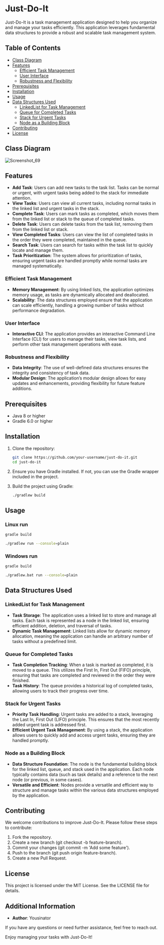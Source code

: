 # Just-Do-It

Just-Do-It is a task management application designed to help you organize and manage your tasks efficiently. This application leverages fundamental data structures to provide a robust and scalable task management system.

## Table of Contents
- [Class Diagram](#class-diagram)
- [Features](#features)
  - [Efficient Task Management](#efficient-task-management)
  - [User Interface](#user-interface)
  - [Robustness and Flexibility](#robustness-and-flexibility)
- [Prerequisites](#prerequisites)
- [Installation](#installation)
- [Usage](#usage)
- [Data Structures Used](#data-structures-used)
  - [LinkedList for Task Management](#linkedlist-for-task-management)
  - [Queue for Completed Tasks](#queue-for-completed-tasks)
  - [Stack for Urgent Tasks](#stack-for-urgent-tasks)
  - [Node as a Building Block](#node-as-a-building-block)
- [Contributing](#contributing)
- [License](#license)

## Class Diagram

![Screenshot_69](https://github.com/Yousinator/Just-Do-It/assets/113384687/67f5289b-4e54-41ee-b0e3-7645acb3f4b5)


## Features

- **Add Task**: Users can add new tasks to the task list. Tasks can be normal or urgent, with urgent tasks being added to the stack for immediate attention.
- **View Tasks**: Users can view all current tasks, including normal tasks in the linked list and urgent tasks in the stack.
- **Complete Task**: Users can mark tasks as completed, which moves them from the linked list or stack to the queue of completed tasks.
- **Delete Task**: Users can delete tasks from the task list, removing them from the linked list or stack.
- **View Completed Tasks**: Users can view the list of completed tasks in the order they were completed, maintained in the queue.
- **Search Task**: Users can search for tasks within the task list to quickly locate and manage them.
- **Task Prioritization**: The system allows for prioritization of tasks, ensuring urgent tasks are handled promptly while normal tasks are managed systematically.

### Efficient Task Management

- **Memory Management**: By using linked lists, the application optimizes memory usage, as tasks are dynamically allocated and deallocated.
- **Scalability**: The data structures employed ensure that the application can scale efficiently, handling a growing number of tasks without performance degradation.

### User Interface

- **Interactive CLI**: The application provides an interactive Command Line Interface (CLI) for users to manage their tasks, view task lists, and perform other task management operations with ease.

### Robustness and Flexibility

- **Data Integrity**: The use of well-defined data structures ensures the integrity and consistency of task data.
- **Modular Design**: The application’s modular design allows for easy updates and enhancements, providing flexibility for future feature additions.

## Prerequisites

- Java 8 or higher
- Gradle 6.0 or higher

## Installation

1. Clone the repository:

   ```bash
   git clone https://github.com/your-username/just-do-it.git
   cd just-do-it
   ```

2. Ensure you have Gradle installed. If not, you can use the Gradle wrapper included in the project.

3. Build the project using Gradle:

   ```bash
   ./gradlew build
   ```

## Usage

### Linux run

```bash
gradle build

./gradlew run --console=plain
```

### Windows run

```bash
gradle build

./gradlew.bat run --console=plain
```

## Data Structures Used

### LinkedList for Task Management

- **Task Storage**: The application uses a linked list to store and manage all tasks. Each task is represented as a node in the linked list, ensuring efficient addition, deletion, and traversal of tasks.
- **Dynamic Task Management**: Linked lists allow for dynamic memory allocation, meaning the application can handle an arbitrary number of tasks without a predefined limit.

### Queue for Completed Tasks

- **Task Completion Tracking**: When a task is marked as completed, it is moved to a queue. This utilizes the First In, First Out (FIFO) principle, ensuring that tasks are completed and reviewed in the order they were finished.
- **Task History**: The queue provides a historical log of completed tasks, allowing users to track their progress over time.

### Stack for Urgent Tasks

- **Priority Task Handling**: Urgent tasks are added to a stack, leveraging the Last In, First Out (LIFO) principle. This ensures that the most recently added urgent task is addressed first.
- **Efficient Urgent Task Management**: By using a stack, the application allows users to quickly add and access urgent tasks, ensuring they are handled promptly.

### Node as a Building Block

- **Data Structure Foundation**: The node is the fundamental building block for the linked list, queue, and stack used in the application. Each node typically contains data (such as task details) and a reference to the next node (or previous, in some cases).
- **Versatile and Efficient**: Nodes provide a versatile and efficient way to structure and manage tasks within the various data structures employed by the application.

## Contributing

We welcome contributions to improve Just-Do-It. Please follow these steps to contribute:

1. Fork the repository.
2. Create a new branch (git checkout -b feature-branch).
3. Commit your changes (git commit -m 'Add some feature').
4. Push to the branch (git push origin feature-branch).
5. Create a new Pull Request.

## License

This project is licensed under the MIT License. See the LICENSE file for details.

## Additional Information

- **Author**: Yousinator

If you have any questions or need further assistance, feel free to reach out.

Enjoy managing your tasks with Just-Do-It!
